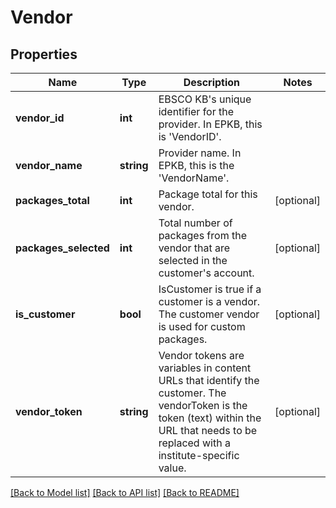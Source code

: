 # Vendor

## Properties
Name | Type | Description | Notes
------------ | ------------- | ------------- | -------------
**vendor_id** | **int** | EBSCO KB&#x27;s unique identifier for the provider.  In EPKB, this is &#x27;VendorID&#x27;. | 
**vendor_name** | **string** | Provider name.  In EPKB, this is the &#x27;VendorName&#x27;. | 
**packages_total** | **int** | Package total for this vendor. | [optional] 
**packages_selected** | **int** | Total number of packages from the vendor that are selected in the customer&#x27;s account. | [optional] 
**is_customer** | **bool** | IsCustomer is true if a customer is a vendor.  The customer vendor is used for custom packages. | [optional] 
**vendor_token** | **string** | Vendor tokens are variables in content URLs that identify the customer. The vendorToken is the token (text) within the URL that needs to be replaced with a institute-specific value. | [optional] 

[[Back to Model list]](../README.md#documentation-for-models) [[Back to API list]](../README.md#documentation-for-api-endpoints) [[Back to README]](../README.md)

